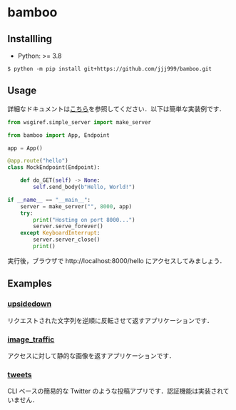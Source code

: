 # bamboo

## Installling

* Python: >= 3.8

```
$ python -m pip install git+https://github.com/jjj999/bamboo.git
```

## Usage
詳細なドキュメントは[こちら](./docs/usage/)を参照してください．以下は簡単な実装例です．

```python
from wsgiref.simple_server import make_server

from bamboo import App, Endpoint

app = App()

@app.route("hello")
class MockEndpoint(Endpoint):

    def do_GET(self) -> None:
        self.send_body(b"Hello, World!")

if __name__ == "__main__":
    server = make_server("", 8000, app)
    try:
        print("Hosting on port 8000...")
        server.serve_forever()
    except KeyboardInterrupt:
        server.server_close()
        print()
```

実行後，ブラウザで http://localhost:8000/hello にアクセスしてみましょう．

## Examples

### [upsidedown](./example/upsidedown/)
リクエストされた文字列を逆順に反転させて返すアプリケーションです．

### [image_traffic](./example/image_traffic/)
アクセスに対して静的な画像を返すアプリケーションです．

### [tweets](./example/tweets)
CLI ベースの簡易的な Twitter のような投稿アプリです．認証機能は実装されていません．
